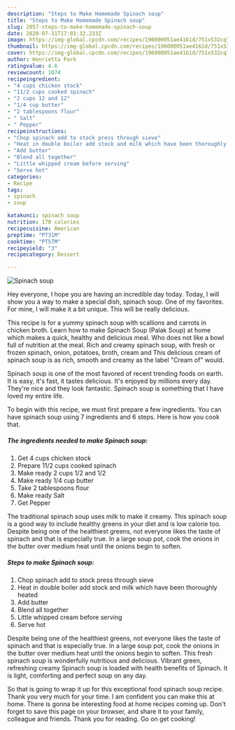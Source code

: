 ```yaml
---
description: "Steps to Make Homemade Spinach soup"
title: "Steps to Make Homemade Spinach soup"
slug: 2057-steps-to-make-homemade-spinach-soup
date: 2020-07-31T17:03:32.233Z
image: https://img-global.cpcdn.com/recipes/196000051ae4161d/751x532cq70/spinach-soup-recipe-main-photo.jpg
thumbnail: https://img-global.cpcdn.com/recipes/196000051ae4161d/751x532cq70/spinach-soup-recipe-main-photo.jpg
cover: https://img-global.cpcdn.com/recipes/196000051ae4161d/751x532cq70/spinach-soup-recipe-main-photo.jpg
author: Henrietta Park
ratingvalue: 4.6
reviewcount: 1074
recipeingredient:
- "4 cups chicken stock"
- "11/2 cups cooked spinach"
- "2 cups 12 and 12"
- "1/4 cup butter"
- "2 tablespoons flour"
- " Salt"
- " Pepper"
recipeinstructions:
- "Chop spinach add to stock press through sieve"
- "Heat in double boiler add stock and milk which have been thoroughly heated"
- "Add butter"
- "Blend all together"
- "Little whipped cream before serving"
- "Serve hot"
categories:
- Recipe
tags:
- spinach
- soup

katakunci: spinach soup 
nutrition: 170 calories
recipecuisine: American
preptime: "PT31M"
cooktime: "PT57M"
recipeyield: "3"
recipecategory: Dessert

---
```



![Spinach soup](https://img-global.cpcdn.com/recipes/196000051ae4161d/751x532cq70/spinach-soup-recipe-main-photo.jpg)

Hey everyone, I hope you are having an incredible day today. Today, I will show you a way to make a special dish, spinach soup. One of my favorites. For mine, I will make it a bit unique. This will be really delicious.

This recipe is for a yummy spinach soup with scallions and carrots in chicken broth. Learn how to make Spinach Soup (Palak Soup) at home which makes a quick, healthy and delicious meal. Who does not like a bowl full of nutrition at the meal. Rich and creamy spinach soup, with fresh or frozen spinach, onion, potatoes, broth, cream and This delicious cream of spinach soup is as rich, smooth and creamy as the label &#34;Cream of&#34; would.

Spinach soup is one of the most favored of recent trending foods on earth. It is easy, it's fast, it tastes delicious. It's enjoyed by millions every day. They're nice and they look fantastic. Spinach soup is something that I have loved my entire life.


To begin with this recipe, we must first prepare a few ingredients. You can have spinach soup using 7 ingredients and 6 steps. Here is how you cook that.

<!--inarticleads1-->

##### The ingredients needed to make Spinach soup:

1. Get 4 cups chicken stock
1. Prepare 11/2 cups cooked spinach
1. Make ready 2 cups 1/2 and 1/2
1. Make ready 1/4 cup butter
1. Take 2 tablespoons flour
1. Make ready  Salt
1. Get  Pepper


The traditional spinach soup uses milk to make it creamy. This spinach soup is a good way to include healthy greens in your diet and is low calorie too. Despite being one of the healthiest greens, not everyone likes the taste of spinach and that is especially true. In a large soup pot, cook the onions in the butter over medium heat until the onions begin to soften. 

<!--inarticleads2-->

##### Steps to make Spinach soup:

1. Chop spinach add to stock press through sieve
1. Heat in double boiler add stock and milk which have been thoroughly heated
1. Add butter
1. Blend all together
1. Little whipped cream before serving
1. Serve hot


Despite being one of the healthiest greens, not everyone likes the taste of spinach and that is especially true. In a large soup pot, cook the onions in the butter over medium heat until the onions begin to soften. This fresh spinach soup is wonderfully nutritious and delicious. Vibrant green, refreshing creamy Spinach soup is loaded with health benefits of Spinach. It is light, comforting and perfect soup on any day. 

So that is going to wrap it up for this exceptional food spinach soup recipe. Thank you very much for your time. I am confident you can make this at home. There is gonna be interesting food at home recipes coming up. Don't forget to save this page on your browser, and share it to your family, colleague and friends. Thank you for reading. Go on get cooking!
